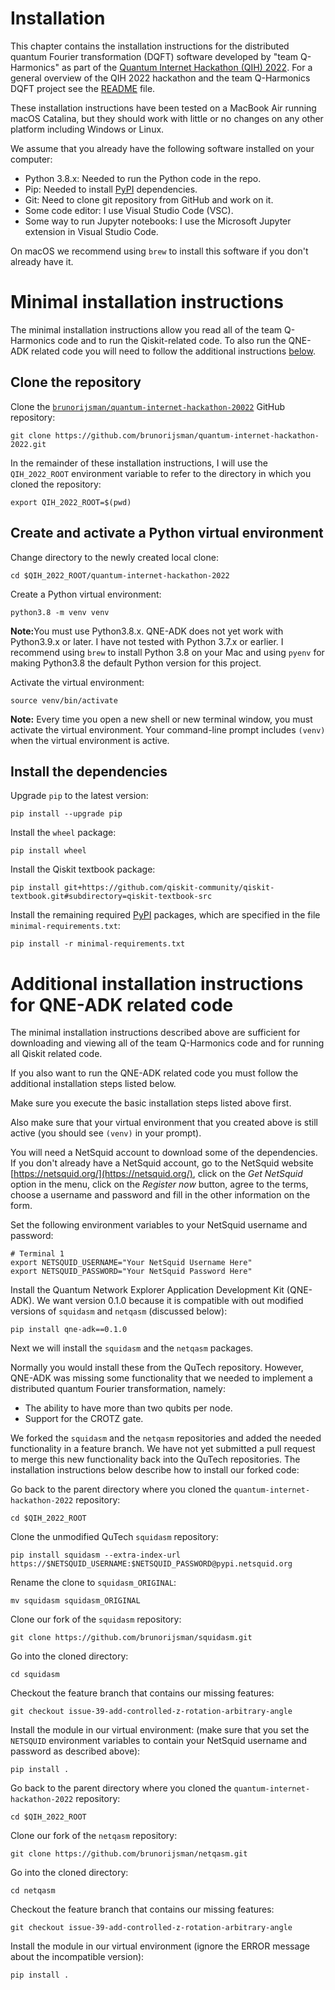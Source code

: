 # Installation

This chapter contains the installation instructions for the distributed quantum Fourier
transformation (DQFT)
software developed by "team Q-Harmonics" as part of the
[Quantum Internet Hackathon (QIH) 2022](https://labs.ripe.net/author/karla-white/take-part-in-the-quantum-internet-hackathon-2022/).
For a general overview of the QIH 2022 hackathon and the team Q-Harmonics DQFT project
see the [README](../README.md) file.

These installation instructions have been tested on a MacBook Air running macOS Catalina, but
they should work with little or no changes on any other platform including Windows or Linux.

We assume that you already have the following software installed on your computer:
 * Python 3.8.x: Needed to run the Python code in the repo.
 * Pip: Needed to install [PyPI](https://pypi.org/) dependencies.
 * Git: Need to clone git repository from GitHub and work on it.
 * Some code editor: I use Visual Studio Code (VSC).
 * Some way to run Jupyter notebooks: I use the Microsoft Jupyter extension in Visual Studio Code.

On macOS we recommend using `brew` to install this software if you don't already have it.

# Minimal installation instructions

The minimal installation instructions allow you read all of the team Q-Harmonics code and
to run the Qiskit-related code.
To also run the QNE-ADK related code you will need to follow the additional instructions
[below](#additional-installation-instructions-for-qne-adk-related-code).

## Clone the repository

Clone the 
[`brunorijsman/quantum-internet-hackathon-20022`](https://github.com/brunorijsman/quantum-internet-hackathon-2022/)
GitHub repository:

```
git clone https://github.com/brunorijsman/quantum-internet-hackathon-2022.git
```

In the remainder of these installation instructions, I will use the `QIH_2022_ROOT` environment
variable to refer to the directory in which you cloned the repository:

```
export QIH_2022_ROOT=$(pwd)
```


## Create and activate a Python virtual environment

Change directory to the newly created local clone:

```
cd $QIH_2022_ROOT/quantum-internet-hackathon-2022
```


Create a Python virtual environment:

```
python3.8 -m venv venv
```

<b>Note:</b>You must use Python3.8.x. QNE-ADK does not yet work with Python3.9.x or later.
I have not tested with Python 3.7.x or earlier. I recommend using `brew` to install Python 3.8 on
your Mac and using `pyenv` for making Python3.8 the default Python version for this project.

Activate the virtual environment:

```
source venv/bin/activate
```

<b>Note:</b> Every time you open a new shell or new terminal window, you must activate the
virtual environment. Your command-line prompt includes `(venv)` when the virtual environment is
active.

## Install the dependencies

Upgrade `pip` to the latest version:

```
pip install --upgrade pip
```

Install the `wheel` package:

```
pip install wheel
```

Install the Qiskit textbook package:

```
pip install git+https://github.com/qiskit-community/qiskit-textbook.git#subdirectory=qiskit-textbook-src
```

Install the remaining required [PyPI](https://pypi.org/) packages, which are specified
in the file `minimal-requirements.txt`:

```
pip install -r minimal-requirements.txt
```

# Additional installation instructions for QNE-ADK related code

The minimal installation instructions described above are sufficient for downloading and viewing
all of the team Q-Harmonics code and for running all Qiskit related code.

If you also want to run the QNE-ADK related code you must follow the additional installation steps
listed below.

Make sure you execute the basic installation steps listed above first.

Also make sure that your virtual environment that you created above is still active (you should
see `(venv)` in your prompt).

You will need a NetSquid account to download some of the dependencies. If you don't already have
a NetSquid account, go to the NetSquid website [https://netsquid.org/](https://netsquid.org/),
click on the _Get NetSquid_ option in the menu, click on the _Register now_ button, agree to the
terms, choose a username and password and fill in the other information on the form.

Set the following environment variables to your NetSquid username and password:

```
# Terminal 1
export NETSQUID_USERNAME="Your NetSquid Username Here"
export NETSQUID_PASSWORD="Your NetSquid Password Here"
```

Install the Quantum Network Explorer Application Development Kit (QNE-ADK).
We want version 0.1.0 because it is compatible with out modified versions of `squidasm` and
`netqasm` (discussed below):

```
pip install qne-adk==0.1.0
```

Next we will install the `squidasm` and the `netqasm` packages.

Normally you would install these from the QuTech repository.
However, QNE-ADK was missing some functionality that we needed to implement a distributed quantum
Fourier transformation, namely:
 * The ability to have more than two qubits per node.
 * Support for the CROTZ gate.

We forked the `squidasm` and the `netqasm` repositories and added the needed functionality in a
feature branch.
We have not yet submitted a pull request to merge this new functionality back into the QuTech
repositories.
The installation instructions below describe how to install our forked code:

Go back to the parent directory where you cloned the `quantum-internet-hackathon-2022`
repository:

```
cd $QIH_2022_ROOT
```

Clone the unmodified QuTech `squidasm` repository:

```
pip install squidasm --extra-index-url https://$NETSQUID_USERNAME:$NETSQUID_PASSWORD@pypi.netsquid.org
```

Rename the clone to `squidasm_ORIGINAL`:

```
mv squidasm squidasm_ORIGINAL
```

Clone our fork of the `squidasm` repository:

```
git clone https://github.com/brunorijsman/squidasm.git
```

Go into the cloned directory:

```
cd squidasm
```

Checkout the feature branch that contains our missing features:

```
git checkout issue-39-add-controlled-z-rotation-arbitrary-angle
```

Install the module in our virtual environment:
(make sure that you set the `NETSQUID` environment variables
to contain your NetSquid username and password as described above):

```
pip install .
```

Go back to the parent directory where you cloned the `quantum-internet-hackathon-2022`
repository:

```
cd $QIH_2022_ROOT
```

Clone our fork of the `netqasm` repository:

```
git clone https://github.com/brunorijsman/netqasm.git
```

Go into the cloned directory:

```
cd netqasm
```

Checkout the feature branch that contains our missing features:

```
git checkout issue-39-add-controlled-z-rotation-arbitrary-angle
```

Install the module in our virtual environment
(ignore the ERROR message about the incompatible version):

```
pip install .
```

